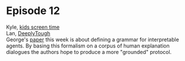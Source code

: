 # Episode 12
Kyle, [kids screen time](https://www.sciencedaily.com/releases/2020/04/200413103532.htm)  
Lan, [DeeplyTough](https://pubs.acs.org/doi/abs/10.1021/acs.jcim.9b00554)  
George's [paper](https://arxiv.org/abs/1903.02409) this week is about defining a grammar for interpretable agents. By basing this formalism on a corpus of human explanation dialogues the authors hope to produce a more "grounded" protocol.
